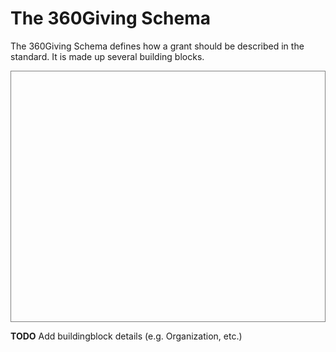 # The 360Giving Schema
The 360Giving Schema defines how a grant should be described in the standard. It is made up several building blocks.

<div style="height:400px; overflow:auto; border:1px solid grey;">
<script src="../../_static/docson/widget.js"
        data-schema="../../360-giving-schema.json">
</script>
</div>


**TODO**
Add buildingblock details (e.g. Organization, etc.) 
